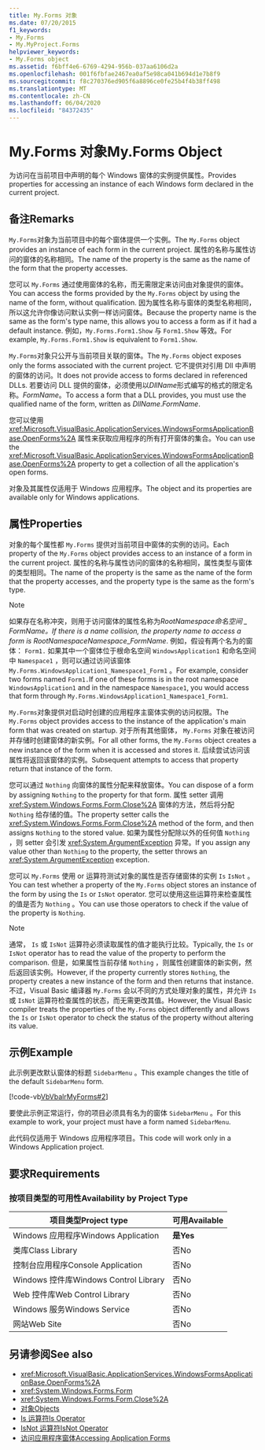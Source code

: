 ```yaml
---
title: My.Forms 对象
ms.date: 07/20/2015
f1_keywords:
- My.Forms
- My.MyProject.Forms
helpviewer_keywords:
- My.Forms object
ms.assetid: f6bff4e6-6769-4294-956b-037aa6106d2a
ms.openlocfilehash: 001f6fbfae2467ea0af5e98ca041b694d1e7b8f9
ms.sourcegitcommit: f8c270376ed905f6a8896ce0fe25b4f4b38ff498
ms.translationtype: MT
ms.contentlocale: zh-CN
ms.lasthandoff: 06/04/2020
ms.locfileid: "84372435"
---
```

# <a name="myforms-object"></a><span data-ttu-id="9e2ff-102">My.Forms 对象</span><span class="sxs-lookup"><span data-stu-id="9e2ff-102">My.Forms Object</span></span>

<span data-ttu-id="9e2ff-103">为访问在当前项目中声明的每个 Windows 窗体的实例提供属性。</span><span class="sxs-lookup"><span data-stu-id="9e2ff-103">Provides properties for accessing an instance of each Windows form declared in the current project.</span></span>

## <a name="remarks"></a><span data-ttu-id="9e2ff-104">备注</span><span class="sxs-lookup"><span data-stu-id="9e2ff-104">Remarks</span></span>

<span data-ttu-id="9e2ff-105">`My.Forms`对象为当前项目中的每个窗体提供一个实例。</span><span class="sxs-lookup"><span data-stu-id="9e2ff-105">The `My.Forms` object provides an instance of each form in the current project.</span></span> <span data-ttu-id="9e2ff-106">属性的名称与属性访问的窗体的名称相同。</span><span class="sxs-lookup"><span data-stu-id="9e2ff-106">The name of the property is the same as the name of the form that the property accesses.</span></span>

<span data-ttu-id="9e2ff-107">您可以 `My.Forms` 通过使用窗体的名称，而无需限定来访问由对象提供的窗体。</span><span class="sxs-lookup"><span data-stu-id="9e2ff-107">You can access the forms provided by the `My.Forms` object by using the name of the form, without qualification.</span></span> <span data-ttu-id="9e2ff-108">因为属性名称与窗体的类型名称相同，所以这允许你像访问默认实例一样访问窗体。</span><span class="sxs-lookup"><span data-stu-id="9e2ff-108">Because the property name is the same as the form's type name, this allows you to access a form as if it had a default instance.</span></span> <span data-ttu-id="9e2ff-109">例如，`My.Forms.Form1.Show` 与 `Form1.Show` 等效。</span><span class="sxs-lookup"><span data-stu-id="9e2ff-109">For example, `My.Forms.Form1.Show` is equivalent to `Form1.Show`.</span></span>

<span data-ttu-id="9e2ff-110">`My.Forms`对象只公开与当前项目关联的窗体。</span><span class="sxs-lookup"><span data-stu-id="9e2ff-110">The `My.Forms` object exposes only the forms associated with the current project.</span></span> <span data-ttu-id="9e2ff-111">它不提供对引用 Dll 中声明的窗体的访问。</span><span class="sxs-lookup"><span data-stu-id="9e2ff-111">It does not provide access to forms declared in referenced DLLs.</span></span> <span data-ttu-id="9e2ff-112">若要访问 DLL 提供的窗体，必须使用以*DllName*形式编写的格式的限定名称。*FormName*。</span><span class="sxs-lookup"><span data-stu-id="9e2ff-112">To access a form that a DLL provides, you must use the qualified name of the form, written as *DllName*.*FormName*.</span></span>

<span data-ttu-id="9e2ff-113">您可以使用 <xref:Microsoft.VisualBasic.ApplicationServices.WindowsFormsApplicationBase.OpenForms%2A> 属性来获取应用程序的所有打开窗体的集合。</span><span class="sxs-lookup"><span data-stu-id="9e2ff-113">You can use the <xref:Microsoft.VisualBasic.ApplicationServices.WindowsFormsApplicationBase.OpenForms%2A> property to get a collection of all the application's open forms.</span></span>

<span data-ttu-id="9e2ff-114">对象及其属性仅适用于 Windows 应用程序。</span><span class="sxs-lookup"><span data-stu-id="9e2ff-114">The object and its properties are available only for Windows applications.</span></span>

## <a name="properties"></a><span data-ttu-id="9e2ff-115">属性</span><span class="sxs-lookup"><span data-stu-id="9e2ff-115">Properties</span></span>

<span data-ttu-id="9e2ff-116">对象的每个属性都 `My.Forms` 提供对当前项目中窗体的实例的访问。</span><span class="sxs-lookup"><span data-stu-id="9e2ff-116">Each property of the `My.Forms` object provides access to an instance of a form in the current project.</span></span> <span data-ttu-id="9e2ff-117">属性的名称与属性访问的窗体的名称相同，属性类型与窗体的类型相同。</span><span class="sxs-lookup"><span data-stu-id="9e2ff-117">The name of the property is the same as the name of the form that the property accesses, and the property type is the same as the form's type.</span></span>

> [!NOTE]
> <span data-ttu-id="9e2ff-118">如果存在名称冲突，则用于访问窗体的属性名称为*RootNamespace*_*命名空间* \_ *FormName*。</span><span class="sxs-lookup"><span data-stu-id="9e2ff-118">If there is a name collision, the property name to access a form is *RootNamespace*_*Namespace*\_*FormName*.</span></span> <span data-ttu-id="9e2ff-119">例如，假设有两个名为的窗体： `Form1.` 如果其中一个窗体位于根命名空间 `WindowsApplication1` 和命名空间中 `Namespace1` ，则可以通过访问该窗体 `My.Forms.WindowsApplication1_Namespace1_Form1` 。</span><span class="sxs-lookup"><span data-stu-id="9e2ff-119">For example, consider two forms named `Form1.`If one of these forms is in the root namespace `WindowsApplication1` and in the namespace `Namespace1`, you would access that form through `My.Forms.WindowsApplication1_Namespace1_Form1`.</span></span>

<span data-ttu-id="9e2ff-120">`My.Forms`对象提供对启动时创建的应用程序主窗体实例的访问权限。</span><span class="sxs-lookup"><span data-stu-id="9e2ff-120">The `My.Forms` object provides access to the instance of the application's main form that was created on startup.</span></span> <span data-ttu-id="9e2ff-121">对于所有其他窗体， `My.Forms` 对象在被访问并存储时创建窗体的新实例。</span><span class="sxs-lookup"><span data-stu-id="9e2ff-121">For all other forms, the `My.Forms` object creates a new instance of the form when it is accessed and stores it.</span></span> <span data-ttu-id="9e2ff-122">后续尝试访问该属性将返回该窗体的实例。</span><span class="sxs-lookup"><span data-stu-id="9e2ff-122">Subsequent attempts to access that property return that instance of the form.</span></span>

<span data-ttu-id="9e2ff-123">您可以通过 `Nothing` 向窗体的属性分配来释放窗体。</span><span class="sxs-lookup"><span data-stu-id="9e2ff-123">You can dispose of a form by assigning `Nothing` to the property for that form.</span></span> <span data-ttu-id="9e2ff-124">属性 setter 调用 <xref:System.Windows.Forms.Form.Close%2A> 窗体的方法，然后将分配 `Nothing` 给存储的值。</span><span class="sxs-lookup"><span data-stu-id="9e2ff-124">The property setter calls the <xref:System.Windows.Forms.Form.Close%2A> method of the form, and then assigns `Nothing` to the stored value.</span></span> <span data-ttu-id="9e2ff-125">如果为属性分配除以外的任何值 `Nothing` ，则 setter 会引发 <xref:System.ArgumentException> 异常。</span><span class="sxs-lookup"><span data-stu-id="9e2ff-125">If you assign any value other than `Nothing` to the property, the setter throws an <xref:System.ArgumentException> exception.</span></span>

<span data-ttu-id="9e2ff-126">您可以 `My.Forms` 使用 or 运算符测试对象的属性是否存储窗体的实例 `Is` `IsNot` 。</span><span class="sxs-lookup"><span data-stu-id="9e2ff-126">You can test whether a property of the `My.Forms` object stores an instance of the form by using the `Is` or `IsNot` operator.</span></span> <span data-ttu-id="9e2ff-127">您可以使用这些运算符来检查属性的值是否为 `Nothing` 。</span><span class="sxs-lookup"><span data-stu-id="9e2ff-127">You can use those operators to check if the value of the property is `Nothing`.</span></span>

> [!NOTE]
> <span data-ttu-id="9e2ff-128">通常， `Is` 或 `IsNot` 运算符必须读取属性的值才能执行比较。</span><span class="sxs-lookup"><span data-stu-id="9e2ff-128">Typically, the `Is` or `IsNot` operator has to read the value of the property to perform the comparison.</span></span> <span data-ttu-id="9e2ff-129">但是，如果属性当前存储 `Nothing` ，则属性创建窗体的新实例，然后返回该实例。</span><span class="sxs-lookup"><span data-stu-id="9e2ff-129">However, if the property currently stores `Nothing`, the property creates a new instance of the form and then returns that instance.</span></span> <span data-ttu-id="9e2ff-130">不过，Visual Basic 编译器 `My.Forms` 会以不同的方式处理对象的属性，并允许 `Is` 或 `IsNot` 运算符检查属性的状态，而无需更改其值。</span><span class="sxs-lookup"><span data-stu-id="9e2ff-130">However, the Visual Basic compiler treats the properties of the `My.Forms` object differently and allows the `Is` or `IsNot` operator to check the status of the property without altering its value.</span></span>

## <a name="example"></a><span data-ttu-id="9e2ff-131">示例</span><span class="sxs-lookup"><span data-stu-id="9e2ff-131">Example</span></span>

<span data-ttu-id="9e2ff-132">此示例更改默认窗体的标题 `SidebarMenu` 。</span><span class="sxs-lookup"><span data-stu-id="9e2ff-132">This example changes the title of the default `SidebarMenu` form.</span></span>

[!code-vb[VbVbalrMyForms#2](~/samples/snippets/visualbasic/VS_Snippets_VBCSharp/VbVbalrMyForms/VB/Class1.vb#2)]

<span data-ttu-id="9e2ff-133">要使此示例正常运行，你的项目必须具有名为的窗体 `SidebarMenu` 。</span><span class="sxs-lookup"><span data-stu-id="9e2ff-133">For this example to work, your project must have a form named `SidebarMenu`.</span></span>

<span data-ttu-id="9e2ff-134">此代码仅适用于 Windows 应用程序项目。</span><span class="sxs-lookup"><span data-stu-id="9e2ff-134">This code will work only in a Windows Application project.</span></span>

## <a name="requirements"></a><span data-ttu-id="9e2ff-135">要求</span><span class="sxs-lookup"><span data-stu-id="9e2ff-135">Requirements</span></span>

### <a name="availability-by-project-type"></a><span data-ttu-id="9e2ff-136">按项目类型的可用性</span><span class="sxs-lookup"><span data-stu-id="9e2ff-136">Availability by Project Type</span></span>

|<span data-ttu-id="9e2ff-137">项目类型</span><span class="sxs-lookup"><span data-stu-id="9e2ff-137">Project type</span></span>|<span data-ttu-id="9e2ff-138">可用</span><span class="sxs-lookup"><span data-stu-id="9e2ff-138">Available</span></span>|
|---|---|
|<span data-ttu-id="9e2ff-139">Windows 应用程序</span><span class="sxs-lookup"><span data-stu-id="9e2ff-139">Windows Application</span></span>|<span data-ttu-id="9e2ff-140">**是**</span><span class="sxs-lookup"><span data-stu-id="9e2ff-140">**Yes**</span></span>|
|<span data-ttu-id="9e2ff-141">类库</span><span class="sxs-lookup"><span data-stu-id="9e2ff-141">Class Library</span></span>|<span data-ttu-id="9e2ff-142">否</span><span class="sxs-lookup"><span data-stu-id="9e2ff-142">No</span></span>|
|<span data-ttu-id="9e2ff-143">控制台应用程序</span><span class="sxs-lookup"><span data-stu-id="9e2ff-143">Console Application</span></span>|<span data-ttu-id="9e2ff-144">否</span><span class="sxs-lookup"><span data-stu-id="9e2ff-144">No</span></span>|
|<span data-ttu-id="9e2ff-145">Windows 控件库</span><span class="sxs-lookup"><span data-stu-id="9e2ff-145">Windows Control Library</span></span>|<span data-ttu-id="9e2ff-146">否</span><span class="sxs-lookup"><span data-stu-id="9e2ff-146">No</span></span>|
|<span data-ttu-id="9e2ff-147">Web 控件库</span><span class="sxs-lookup"><span data-stu-id="9e2ff-147">Web Control Library</span></span>|<span data-ttu-id="9e2ff-148">否</span><span class="sxs-lookup"><span data-stu-id="9e2ff-148">No</span></span>|
|<span data-ttu-id="9e2ff-149">Windows 服务</span><span class="sxs-lookup"><span data-stu-id="9e2ff-149">Windows Service</span></span>|<span data-ttu-id="9e2ff-150">否</span><span class="sxs-lookup"><span data-stu-id="9e2ff-150">No</span></span>|
|<span data-ttu-id="9e2ff-151">网站</span><span class="sxs-lookup"><span data-stu-id="9e2ff-151">Web Site</span></span>|<span data-ttu-id="9e2ff-152">否</span><span class="sxs-lookup"><span data-stu-id="9e2ff-152">No</span></span>|

## <a name="see-also"></a><span data-ttu-id="9e2ff-153">另请参阅</span><span class="sxs-lookup"><span data-stu-id="9e2ff-153">See also</span></span>

- <xref:Microsoft.VisualBasic.ApplicationServices.WindowsFormsApplicationBase.OpenForms%2A>
- <xref:System.Windows.Forms.Form>
- <xref:System.Windows.Forms.Form.Close%2A>
- [<span data-ttu-id="9e2ff-154">对象</span><span class="sxs-lookup"><span data-stu-id="9e2ff-154">Objects</span></span>](index.md)
- [<span data-ttu-id="9e2ff-155">Is 运算符</span><span class="sxs-lookup"><span data-stu-id="9e2ff-155">Is Operator</span></span>](../operators/is-operator.md)
- [<span data-ttu-id="9e2ff-156">IsNot 运算符</span><span class="sxs-lookup"><span data-stu-id="9e2ff-156">IsNot Operator</span></span>](../operators/isnot-operator.md)
- [<span data-ttu-id="9e2ff-157">访问应用程序窗体</span><span class="sxs-lookup"><span data-stu-id="9e2ff-157">Accessing Application Forms</span></span>](../../developing-apps/programming/accessing-application-forms.md)

